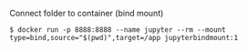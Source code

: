 Connect folder to container (bind mount)

```{bash}
$ docker run -p 8888:8888 --name jupyter --rm --mount type=bind,source="$(pwd)",target=/app jupyterbindmount:1
```
